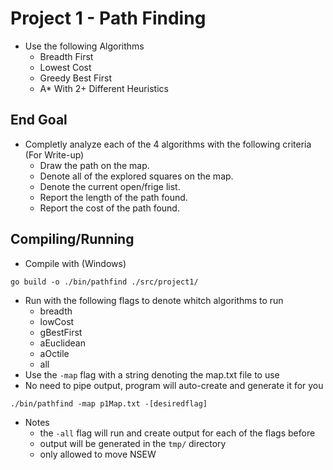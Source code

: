 # Project 1 - Path Finding
* Use the following Algorithms
    - Breadth First
    - Lowest Cost
    - Greedy Best First
    - A* With 2+ Different Heuristics

## End Goal
* Completly analyze each of the 4 algorithms with the following criteria (For Write-up)
    - Draw the path on the map.
    - Denote all of the explored squares on the map.
    - Denote the current open/frige list.
    - Report the length of the path found.
    - Report the cost of the path found.

## Compiling/Running
* Compile with (Windows)
```
go build -o ./bin/pathfind ./src/project1/
```

* Run with the following flags to denote whitch algorithms to run
    - breadth
    - lowCost
    - gBestFirst
    - aEuclidean
    - aOctile
    - all
* Use the `-map` flag with a string denoting the map.txt file to use
* No need to pipe output, program will auto-create and generate it for you
```
./bin/pathfind -map p1Map.txt -[desiredflag]
```
* Notes 
    - the `-all` flag will run and create output for each of the flags before
    - output will be generated in the `tmp/` directory
    - only allowed to move NSEW